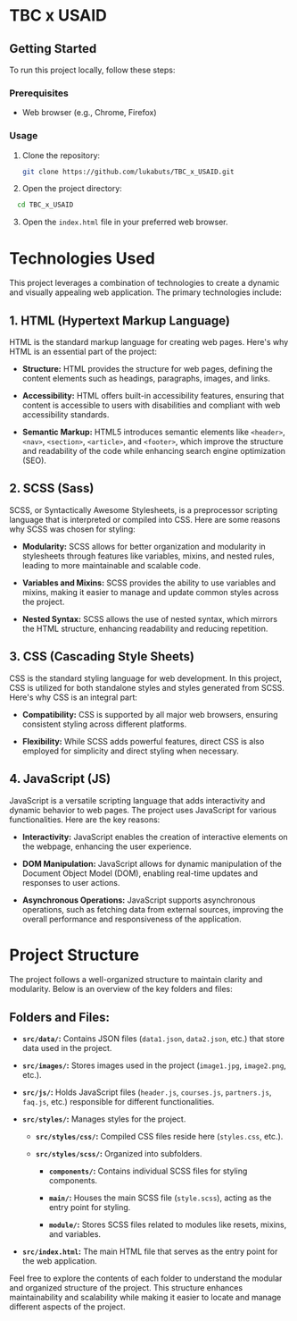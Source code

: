 # TBC x USAID

## Getting Started

To run this project locally, follow these steps:

### Prerequisites

- Web browser (e.g., Chrome, Firefox)

### Usage

1. Clone the repository:

   ```bash
   git clone https://github.com/lukabuts/TBC_x_USAID.git

   ```

2. Open the project directory:

```bash
  cd TBC_x_USAID
```

3. Open the `index.html` file in your preferred web browser.

# Technologies Used

This project leverages a combination of technologies to create a dynamic and visually appealing web application. The primary technologies include:

## 1. HTML (Hypertext Markup Language)

HTML is the standard markup language for creating web pages. Here's why HTML is an essential part of the project:

- **Structure:** HTML provides the structure for web pages, defining the content elements such as headings, paragraphs, images, and links.

- **Accessibility:** HTML offers built-in accessibility features, ensuring that content is accessible to users with disabilities and compliant with web accessibility standards.

- **Semantic Markup:** HTML5 introduces semantic elements like `<header>`, `<nav>`, `<section>`, `<article>`, and `<footer>`, which improve the structure and readability of the code while enhancing search engine optimization (SEO).

## 2. SCSS (Sass)

SCSS, or Syntactically Awesome Stylesheets, is a preprocessor scripting language that is interpreted or compiled into CSS. Here are some reasons why SCSS was chosen for styling:

- **Modularity:** SCSS allows for better organization and modularity in stylesheets through features like variables, mixins, and nested rules, leading to more maintainable and scalable code.

- **Variables and Mixins:** SCSS provides the ability to use variables and mixins, making it easier to manage and update common styles across the project.

- **Nested Syntax:** SCSS allows the use of nested syntax, which mirrors the HTML structure, enhancing readability and reducing repetition.

## 3. CSS (Cascading Style Sheets)

CSS is the standard styling language for web development. In this project, CSS is utilized for both standalone styles and styles generated from SCSS. Here's why CSS is an integral part:

- **Compatibility:** CSS is supported by all major web browsers, ensuring consistent styling across different platforms.

- **Flexibility:** While SCSS adds powerful features, direct CSS is also employed for simplicity and direct styling when necessary.

## 4. JavaScript (JS)

JavaScript is a versatile scripting language that adds interactivity and dynamic behavior to web pages. The project uses JavaScript for various functionalities. Here are the key reasons:

- **Interactivity:** JavaScript enables the creation of interactive elements on the webpage, enhancing the user experience.

- **DOM Manipulation:** JavaScript allows for dynamic manipulation of the Document Object Model (DOM), enabling real-time updates and responses to user actions.

- **Asynchronous Operations:** JavaScript supports asynchronous operations, such as fetching data from external sources, improving the overall performance and responsiveness of the application.

# Project Structure

The project follows a well-organized structure to maintain clarity and modularity. Below is an overview of the key folders and files:

## Folders and Files:

- **`src/data/`:** Contains JSON files (`data1.json`, `data2.json`, etc.) that store data used in the project.

- **`src/images/`:** Stores images used in the project (`image1.jpg`, `image2.png`, etc.).

- **`src/js/`:** Holds JavaScript files (`header.js`, `courses.js`, `partners.js`, `faq.js`, etc.) responsible for different functionalities.

- **`src/styles/`:** Manages styles for the project.

  - **`src/styles/css/`:** Compiled CSS files reside here (`styles.css`, etc.).

  - **`src/styles/scss/`:** Organized into subfolders.

    - **`components/`:** Contains individual SCSS files for styling components.

    - **`main/`:** Houses the main SCSS file (`style.scss`), acting as the entry point for styling.

    - **`module/`:** Stores SCSS files related to modules like resets, mixins, and variables.

- **`src/index.html`:** The main HTML file that serves as the entry point for the web application.

Feel free to explore the contents of each folder to understand the modular and organized structure of the project. This structure enhances maintainability and scalability while making it easier to locate and manage different aspects of the project.
